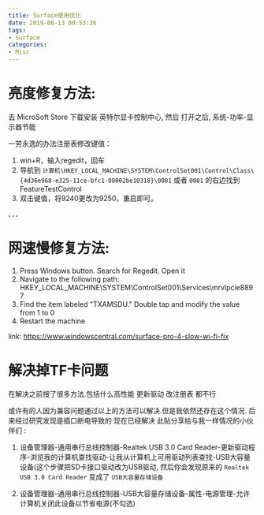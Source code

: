 ```yaml
---
title: Surface使用优化
date: 2019-08-13 00:53:26
tags:
- Surface
categories:
- Misc
---
```





# 亮度修复方法:

去 MicroSoft Store 下载安装 英特尔显卡控制中心, 然后 打开之后, 系统-功率-显示器节能


一劳永逸的办法注册表修改键值：

1. win+R，输入regedit，回车
2. 导航到 `计算机\HKEY_LOCAL_MACHINE\SYSTEM\ControlSet001\Control\Class\{4d36e968-e325-11ce-bfc1-08002be10318}\0001` 或者 `0001` 的右边找到FeatureTestControl
3. 双击键值，将9240更改为9250，重启即可。

**. . .**<!-- more -->

	
# 网速慢修复方法:

1. Press Windows button. Search for Regedit. Open it
2. Navigate to the following path: HKEY_LOCAL_MACHINE\SYSTEM\ControlSet001\Services\mrvlpcie8897
3. Find the item labeled "TXAMSDU." Double tap and modify the value from 1 to 0
4. Restart the machine

link: https://www.windowscentral.com/surface-pro-4-slow-wi-fi-fix


# 解决掉TF卡问题

在解决之前搜了很多方法.包括什么高性能 更新驱动 改注册表 都不行

或许有的人因为兼容问题通过以上的方法可以解决.但是我依然还存在这个情况. 后来经过研究发现是插口断电导致的 现在已经解决 此贴分享给与我一样情况的小伙伴们 :

1. 设备管理器-通用串行总线控制器-Realtek USB 3.0 Card Reader-更新驱动程序-浏览我的计算机查找驱动-让我从计算机上可用驱动列表查找-USB大容量设备(这个步骤把SD卡接口驱动改为USB驱动, 然后你会发现原来的 `Realtek USB 3.0 Card Reader` 变成了 `USB大容量存储设备`

2. 设备管理器-通用串行总线控制器-USB大容量存储设备-属性-电源管理-允许计算机关闭此设备以节省电源(不勾选)